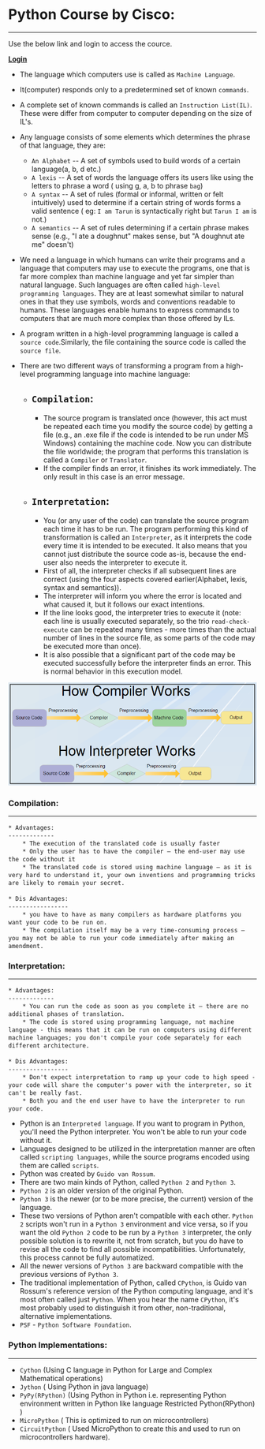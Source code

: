 # Python Course by Cisco:
---------------------------
Use the below link and login to access the cource.

**[Login](https://skillsforall.com/)**

* The language which computers use is called as `Machine Language`.
* It(computer) responds only to a predetermined set of known `commands`.
* A complete set of known commands is called an `Instruction List(IL)`. These were differ from computer to computer depending on the size of IL's.
* Any language consists of some elements which determines the phrase of that language, they are:
    *  `An Alphabet` -- A set of symbols used to build words of a certain language(a, b, d etc.)
    *  `A lexis` -- A set of words the language offers its users like using the letters to phrase a word ( using g, a, b to phrase `bag`)
    *  `A syntax` -- A set of rules (formal or informal, written or felt intuitively) used to determine if a certain string of words forms a valid sentence ( eg: `I am Tarun` is syntactically right but `Tarun I am` is not.)
    *  `A semantics` -- A set of rules determining if a certain phrase makes sense (e.g., "I ate a doughnut" makes sense, but "A doughnut ate me" doesn't)

*  We need a language in which humans can write their programs and a language that computers may use to execute the programs, one that is far more complex than machine language and yet far simpler than natural language. Such languages are often called `high-level programming languages`. They are at least somewhat similar to natural ones in that they use symbols, words and conventions readable to humans. These languages enable humans to express commands to computers that are much more complex than those offered by ILs.

*  A program written in a high-level programming language is called a `source code`.Similarly, the file containing the source code is called the `source file`.

*  There are two different ways of transforming a program from a high-level programming language into machine language:
   *  `Compilation`:
      --------------
        *  The source program is translated once (however, this act must be repeated each time you modify the source code) by getting a file (e.g., an .exe file if the code is intended to be run under MS Windows) containing the machine code. Now you can distribute the file worldwide; the program that performs this translation is called a `Compiler` or `Translator`.        
        *  If the compiler finds an error, it finishes its work immediately. The only result in this case is an error message.
   *  `Interpretation`:
      -----------------
        *  You (or any user of the code) can translate the source program each time it has to be run. The program performing this kind of transformation is called an `Interpreter`, as it interprets the code every time it is intended to be executed. It also means that you cannot just distribute the source code as-is, because the end-user also needs the interpreter to execute it.
        *  First of all, the interpreter checks if all subsequent lines are correct (using the four aspects covered earlier(Alphabet, lexis, syntax and semantics)).
        *  The interpreter will inform you where the error is located and what caused it, but it follows our exact intentions.
        *  If the line looks good, the interpreter tries to execute it (note: each line is usually executed separately, so the trio `read-check-execute` can be repeated many times - more times than the actual number of lines in the source file, as some parts of the code may be executed more than once).
        *  It is also possible that a significant part of the code may be executed successfully before the interpreter finds an error. This is normal behavior in this execution model.

![preview](./Images/python1.png)  
  

### Compilation:
-----------------
    * Advantages:
    -------------
        * The execution of the translated code is usually faster
        * Only the user has to have the compiler – the end-user may use the code without it
        * The translated code is stored using machine language – as it is very hard to understand it, your own inventions and programming tricks are likely to remain your secret.
 
    * Dis Advantages:
    -----------------
        * you have to have as many compilers as hardware platforms you want your code to be run on.
        * The compilation itself may be a very time-consuming process – you may not be able to run your code immediately after making an amendment.

### Interpretation:
-------------------
    * Advantages:
    -------------
        * You can run the code as soon as you complete it – there are no additional phases of translation.
        * The code is stored using programming language, not machine language - this means that it can be run on computers using different machine languages; you don't compile your code separately for each different architecture.
    
    * Dis Advantages:
    -----------------
        * Don't expect interpretation to ramp up your code to high speed - your code will share the computer's power with the interpreter, so it can't be really fast.
        * Both you and the end user have to have the interpreter to run your code.

* Python is an `Interpreted language`. If you want to program in Python, you'll need the Python interpreter. You won't be able to run your code without it.
* Languages designed to be utilized in the interpretation manner are often called `scripting languages`, while the source programs encoded using them are called `scripts`.
* Python was created by `Guido van Rossum`.
* There are two main kinds of Python, called `Python 2` and `Python 3`. 
* `Python 2` is an older version of the original Python.
* `Python 3` is the newer (or to be more precise, the current) version of the language.
* These two versions of Python aren't compatible with each other. `Python 2` scripts won't run in a `Python 3` environment and vice versa, so if you want the old `Python 2` code to be run by a `Python 3` interpreter, the only possible solution is to rewrite it, not from scratch, but you do have to revise all the code to find all possible incompatibilities. Unfortunately, this process cannot be fully automatized.
* All the newer versions of `Python 3` are backward compatible with the previous versions of `Python 3`.
* The traditional implementation of Python, called `CPython`, is Guido van Rossum's reference version of the Python computing language, and it's most often called just `Python`. When you hear the name `CPython`, it's most probably used to distinguish it from other, non-traditional, alternative implementations.
* `PSF` - `Python Software Foundation`.

### Python Implementations:
---------------------------
  * `Cython` (Using C language in Python for Large and Complex Mathematical operations)
  * `Jython` ( Using Python in java language)
  * `PyPy(RPython)` (Using Python in Python i.e. representing Python environment written in Python like language Restricted Python(RPython) )
  * `MicroPython` ( This is optimized to run on microcontrollers)
  * `CircuitPython` ( Used MicroPython to create this and used to run on microcontrollers hardware).